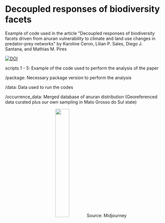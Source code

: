 # Decoupled responses of biodiversity facets
Example of code used in the article "Decoupled responses of biodiversity facets driven from anuran vulnerability to climate and land use changes in predator-prey networks" by Karoline Ceron, Lilian P. Sales, Diego J. Santana, and Mathias M. Pires

[![DOI](https://zenodo.org/badge/522530874.svg)](https://zenodo.org/badge/latestdoi/522530874)

scripts 1 - 5: Example of the code used to perform the analysis of the paper

/package: Necessary package version to perform the analysis

/data: Data used to run the codes

/occurrence_data: Merged database of anuran distribution (Georeferenced data curated plus our own sampling in Mato Grosso do Sul state)

<p align="center">
<img src="https://user-images.githubusercontent.com/65569572/222738425-80b1b58c-69c4-4898-a912-464e4bfc1810.jpg" width=30% height=30%>
Source: Midjourney
